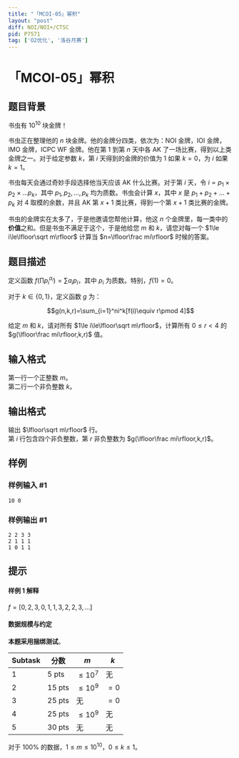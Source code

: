 ```yaml
---
title: "「MCOI-05」幂积"
layout: "post"
diff: NOI/NOI+/CTSC
pid: P7571
tag: ['O2优化', '洛谷月赛']
---
```

# 「MCOI-05」幂积
## 题目背景

书虫有 $10^{10}$ 块金牌！

书虫正在整理他的 $n$ 块金牌。他的金牌分四类，依次为：NOI 金牌，IOI 金牌，IMO 金牌，ICPC WF 金牌。他在第 $1$ 到第 $n$ 天中各 AK 了一场比赛，得到以上类金牌之一。对于给定参数 $k$，第 $i$ 天得到的金牌的价值为 $1$ 如果 $k=0$，为 $i$ 如果 $k=1$。

书虫每天会通过奇妙手段选择他当天应该 AK 什么比赛。对于第 $i$ 天，令 $i=p_1\times p_2\times\dots p_k$，其中 $p_1,p_2,\dots,p_k$ 均为质数。书虫会计算 $x$，其中 $x$ 是 $p_1+p_2+\dots+p_k$ 对 $4$ 取模的余数，并且 AK 第 $x+1$ 类比赛，得到一个第 $x+1$ 类比赛的金牌。

书虫的金牌实在太多了，于是他邀请您帮他计算，他这 $n$ 个金牌里，每一类中的**价值**之和。但是书虫不满足于这个，于是他给您 $m$ 和 $k$，请您对每一个 $1\le i\le\lfloor\sqrt m\rfloor$ 计算当 $n=\lfloor\frac mi\rfloor$ 时候的答案。
## 题目描述

定义函数 $f(\prod p_i^{a_i})=\sum a_ip_i$，其中 $p_i$ 为质数。特别，$f(1)=0$。

对于 $k\in\{0,1\}$，定义函数 $g$ 为：

$$g(n,k,r)=\sum_{i=1}^ni^k[f(i)\equiv r\pmod 4]$$

给定 $m$ 和 $k$，请对所有 $1\le i\le\lfloor\sqrt m\rfloor$，计算所有 $0\le r<4$ 的 $g(\lfloor\frac mi\rfloor,k,r)$ 值。
## 输入格式

第一行一个正整数 $m$。  
第二行一个非负整数 $k$。
## 输出格式

输出 $\lfloor\sqrt m\rfloor$ 行。  
第 $i$ 行包含四个非负整数，第 $r$ 非负整数为 $g(\lfloor\frac mi\rfloor,k,r)$。
## 样例

### 样例输入 #1
```
10 0
```
### 样例输出 #1
```
2 2 3 3
2 1 1 1
1 0 1 1
```
## 提示

#### 样例 1 解释

$f=[0,2,3,0,1,1,3,2,2,3,\dots]$

#### 数据规模与约定

**本题采用捆绑测试**。

| Subtask | 分数 | $m$ | $k$ |
| - | - | - | - |
| 1 | 5 pts | $\le 10^7$ | 无 |
| 2 | 15 pts | $\le10^9$ | $=0$ |
| 3 | 25 pts | 无 | $=0$ |
| 4 | 25 pts | $\le10^9$ | 无 |
| 5 | 30 pts | 无 | 无 |

对于 $100\%$ 的数据，$1\le m\le10^{10}$，$0\le k\le1$。
